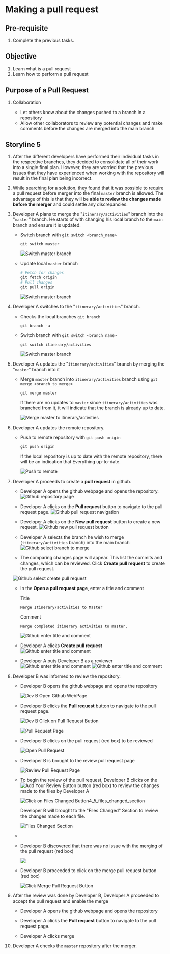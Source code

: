 # Making a pull request

## Pre-requisite
1. Complete the previous tasks.

## Objective
1. Learn what is a pull request
2. Learn how to perform a pull request

## Purpose of a Pull Request
1. Collaboration

    - Let others know about the changes pushed to a branch in a repository
    - Allow other collaborators to review any potential changes and make comments before the changes are merged into the main branch

## Storyline 5
1. After the different developers have performed their individual tasks in the respective branches, they decided to consolidate all of their work into a single final plan. However, they are worried that the previous issues that they have experienced when working with the repository will result in the final plan being incorrect. 

2. While searching for a solution, they found that it was possible to require a pull request before merger into the final `master` branch is allowed. The advantage of this is that they will be **able to review the changes made before the merger** and could settle any discrepancies.

3. Developer A plans to merge the "`itinerary/activities`" branch into the "`master`" branch. He starts of with changing his local branch to the `main` branch and ensure it is updated.

    - Switch branch with `git switch <branch_name>`

        ```
        git switch master
        ```

        ![Switch master branch](../images/4_5/4_5_git_switch_itinerary_to_master.png)

    - Update local `master` branch

        ```ps1
        # Fetch for changes
        git fetch origin
        # Pull changes
        git pull origin
        ```

        ![Switch master branch](../images/4_5/4_5_git_pull_devA_master.png)

4. Developer A switches to the "`itinerary/activities`" branch.

    - Checks the local branches `git branch`
        ```
        git branch -a
        ```
    - Switch branch with `git switch <branch_name>`
         ```
        git switch itinerary/activities
        ```

        ![Switch master branch](../images/4_5/4_5_git_switch_master_to_itinerary.png)

5. Developer A updates the "`itinerary/activities`" branch by merging the "`master`" branch into it

    - Merge `master` branch into `itinerary/activities` branch using `git merge <branch_to_merge>`

        ```
        git merge master
        ```

        If there are no updates to `master` since `itinerary/activities` was branched from it, it will indicate that the branch is already up to date.

        ![Merge master to itinerary/activities](../images/4_5/4_5_git_merge_master_to_itinerary.png)

6. Developer A updates the remote repository. 
    
    - Push to remote repository with `git push origin`

        ```
        git push origin
        ```

        If the local repository is up to date with the remote repository, there will be an indication that Everything up-to-date.

        ![Push to remote](../images/4_5/4_5_git_push_devA_itinerary.png)

7. Developer A proceeds to create a **pull request** in github.

    - Developer A opens the github webpage and opens the repository.
    ![Github repository page](../images/4_5/4_5_github_repository_page.png)

    - Developer A clicks on the **Pull request** button to navigate to the pull request page.
    ![Github pull request navigation](../images/4_5/4_5_github_repository_page_pull_req_btn.png)

    - Developer A clicks on the **New pull request** button to create a new request.
    ![Github new pull request button](../images/4_5/4_5_github_pull_request_page_new_req_btn.png)

    - Developer A selects the branch he wish to merge (`itinerary/activities` branch) into the main branch  
    ![Github select branch to merge](../images/4_5/4_5_github_pull_request_page_select_branch_to_merge.png)
    
    - The comparing changes page will appear. This list the commits and changes, which can be reviewed. Click **Create pull request** to create the pull request.
    
    ![Github select create pull request](../images/4_5/4_5_github_pull_request_comparing_changes.png)

    - In the **Open a pull request page**, enter a title and comment
        
        Title
        ```
        Merge Itinerary/activities to Master
        ```

        Comment
        ```
        Merge completed itinerary activities to master.
        ```
        ![Github enter title and comment](../images/4_5/4_5_github_open_pull_request_title_comment.png)

    - Developer A clicks **Create pull request**
    ![Github enter title and comment](../images/4_5/4_5_github_open_pull_create_btn.png)

    - Developer A puts Developer B as a reviewer
    ![Github enter title and comment](../images/4_5/4_5_github_select_reviewer.png)
    ![Github enter title and comment](../images/4_5/4_5_github_reviewer_selected.png)


8. Developer B was informed to review the repository.

    - Developer B opens the github webpage and opens the repository

        ![Dev B Open Github WebPage](../images/4_5/4_5_Dev_B_Open_Github_WebPage.png)

    - Developer B clicks the **Pull request** button to navigate to the pull request page.

        ![Dev B Click on Pull Request Button](../images/4_5/4_5_Dev_B_Click_Pull_Request_Btn.png)

        ![Pull Request Page](../images/4_5/4_5_Pull_Request_Page.png)

    - Developer B clicks on the pull request (red box) to be reviewed

        ![Open Pull Request](../images/4_5/4_5_Open_Pull_Request.png)

    - Developer B is brought to the review pull request page

        ![Review Pull Request Page](../images/4_5/4_5_review_pull_request_page.gif)

    - To begin the review of the pull request, Developer B clicks on the ![Add Your Review Button](../images/4_5/4_add_review_btn.png) button (red box) to review the changes made to the files by Developer A
        
        ![Click on Files Changed Button](../images/4_5/4_5_click_add_review_btn.png)4_5_files_changed_section

        Developer B will brought to the "Files Changed" Section to review the changes made to each file.

        ![Files Changed Section](../images/4_5/4_5_files_changed_section.png)

    - 

    - Developer B discovered that there was no issue with the merging of the pull request (red box)

        ![](../images/4_5)

    - Developer B proceeded to click on the merge pull request button (red box)

        ![Click Merge Pull Request Button](../images/4_5/4_5_Merge_Pull_Request_Btn.png)

9. After the review was done by Developer B, Developer A proceeded to accept the pull request and enable the merge

    - Developer A opens  the github webpage and opens the repository

    - Developer A clicks the **Pull request** button to navigate to the pull request page.

    - Developer A clicks merge 

10. Developer A checks the `master` repository after the merger.

